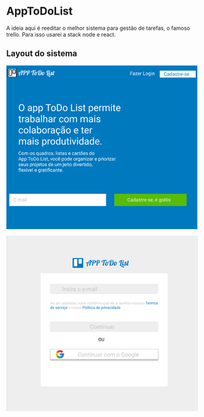 # AppToDoList
A ideia aqui é reeditar o melhor sistema para gestão de tarefas, o famoso trello. Para isso usarei a stack node e react.
## Layout do sistema
![Tela inicial](images/fotoApp.PNG)

![Tela de castro](images/fotoCadastroApp.PNG)
